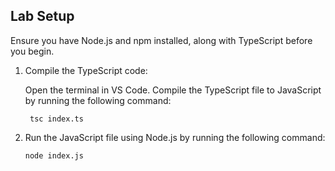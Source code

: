 ## Lab Setup

Ensure you have Node.js and npm installed, along with TypeScript before you begin.

1. Compile the TypeScript code:

    Open the terminal in VS Code.
    Compile the TypeScript file to JavaScript by running the following command:

    ```
     tsc index.ts
    ```
2. Run the JavaScript file using Node.js by running the following command:
    ```
    node index.js
    ```